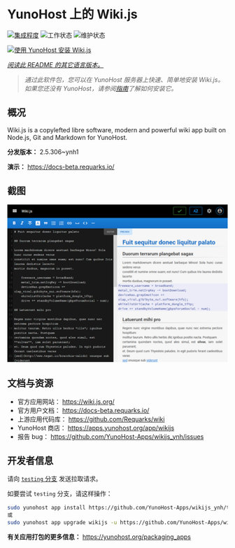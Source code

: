 <!--
注意：此 README 由 <https://github.com/YunoHost/apps/tree/master/tools/readme_generator> 自动生成
请勿手动编辑。
-->

# YunoHost 上的 Wiki.js

[![集成程度](https://apps.yunohost.org/badge/integration/wikijs)](https://ci-apps.yunohost.org/ci/apps/wikijs/)
![工作状态](https://apps.yunohost.org/badge/state/wikijs)
![维护状态](https://apps.yunohost.org/badge/maintained/wikijs)

[![使用 YunoHost 安装 Wiki.js](https://install-app.yunohost.org/install-with-yunohost.svg)](https://install-app.yunohost.org/?app=wikijs)

*[阅读此 README 的其它语言版本。](./ALL_README.md)*

> *通过此软件包，您可以在 YunoHost 服务器上快速、简单地安装 Wiki.js。*  
> *如果您还没有 YunoHost，请参阅[指南](https://yunohost.org/install)了解如何安装它。*

## 概况

Wiki.js is a copylefted libre software, modern and powerful wiki app built on Node.js, Git and Markdown for YunoHost.


**分发版本：** 2.5.306~ynh1

**演示：** <https://docs-beta.requarks.io/>

## 截图

![Wiki.js 的截图](./doc/screenshots/screenshot1.png)

## 文档与资源

- 官方应用网站： <https://wiki.js.org/>
- 官方用户文档： <https://docs-beta.requarks.io/>
- 上游应用代码库： <https://github.com/Requarks/wiki>
- YunoHost 商店： <https://apps.yunohost.org/app/wikijs>
- 报告 bug： <https://github.com/YunoHost-Apps/wikijs_ynh/issues>

## 开发者信息

请向 [`testing` 分支](https://github.com/YunoHost-Apps/wikijs_ynh/tree/testing) 发送拉取请求。

如要尝试 `testing` 分支，请这样操作：

```bash
sudo yunohost app install https://github.com/YunoHost-Apps/wikijs_ynh/tree/testing --debug
或
sudo yunohost app upgrade wikijs -u https://github.com/YunoHost-Apps/wikijs_ynh/tree/testing --debug
```

**有关应用打包的更多信息：** <https://yunohost.org/packaging_apps>
